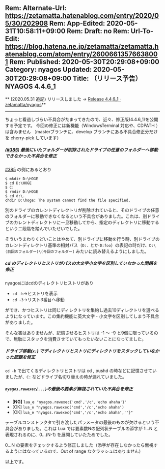 Rem: Alternate-Url: https://zetamatta.hatenablog.com/entry/2020/05/30/202908
Rem: App-Edited: 2020-05-31T10:58:11+09:00
Rem: Draft: no
Rem: Url-To-Edit: https://blog.hatena.ne.jp/zetamatta/zetamatta.hatenablog.com/atom/entry/26006613576638001
Rem: Published: 2020-05-30T20:29:08+09:00
Category: nyagos
Updated: 2020-05-30T20:29:08+09:00
Title: （リリース予告）NYAGOS 4.4.6_1
---
** (2020.05.31 追記) リリースしました → [Release 4.4.6_1 · zetamatta/nyagos](https://github.com/zetamatta/nyagos/releases/tag/4.4.6_1)**

----

ちょっと看過しづらい不具合がたまってきたので、近々、修正版(4.4.6_1)を公開する予定です。
今回の修正には新機能（WindowsTerminal 対応や、CDPATH ）は含みません
（masterブランチに、develop ブランチにある不具合修正分だけを cherry-pick しています）

##### ([#385](https://github.com/zetamatta/nyagos/issues/385)) 最後にいたフォルダーが削除されたドライブの任意のフォルダーへ移動できなかった不具合を修正

[#385](https://github.com/zetamatta/nyagos/issues/385) の例にあるとおり

```
$ mkdir D:\HOGE
$ cd D:\HOGE
$ C:
$ rmdir D:\HOGE
$ cd d:\.
chdir D:\hoge: The system cannot find the file specified.
```

別のドライブのカレントディレクトリが削除されていると、そのドライブの任意のフォルダーに移動できなくなるという不具合がありました。これは、別ドライブのカレントディレクトリに一旦移動してから、指定のディレクトリに移動するという二段階を踏んでいたせいでした。

そういうまわりくどいことはやめて、別ドライブに移動を行う時、別ドライブのカレントディレクトリ基準の相対パス（`D:.` とか `D:foo`）の表記の時だけ、`D:\(前回のフォルダー)\(今回のフォルダー)` みたいに読み替えるようにしました。

##### cd のディレクトリヒストリがパスの大文字小文字を区別していなかった問題を修正

nyagosにはcdのディレクトリヒストリがあり

* `cd -h`→ヒストリを表示
* `cd -3`→リスト3番目へ移動

ができ、かつヒストリは同じディレクトリを集約し過去10ディレクトリを選べるようになっています。この集約機能に英大文字・小文字を区別してしまう不具合がありました。

そんな害はありませんが、記憶させるヒストリは -1 ～ -9 と9個に限っているので、無駄にスタックを消費させていてもったいないことになってました。

##### ドライブ移動(`x:`) でディレクトリヒストリにディレクトリをスタックしていなかった問題を修正

`cd -h` で出てくるディレクトリヒストリは cd , pushd の時などに記憶させていましたが、`C:` などドライブ名切り替えの時が漏れていました。

#####  `nyagos.rawexec{...}`の最後の要素が無視されていた不具合を修正

* **[NG]** `lua_e "nyagos.rawexec{'cmd','/c','echo ahaha'}"`
* [OK] `lua_e "nyagos.rawexec('cmd','/c','echo ahaha')`
* [OK] `lua_e "nyagos.rawexec{'cmd','/c','echo ahaha',''}" `

テーブルコンストラクタで引き渡したパラメータの最後のものが欠けるという不具合がありました。これは Lua では要素数Nの配列状テーブルの添字が 1...N と表現されるのに、0...(N-1) を展開していたためでした。

0...N の要素をチェックするよう修正しました（添字が存在しなかったら無視するようにはなっているので、Out of range なクラッシュはありません）

以上です。